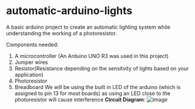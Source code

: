 # automatic-arduino-lights
A basic arduino project to create an automatic lighting system while understanding the working of a photoresistor.

Components needed:
1) A microcontroller (An Arduino UNO R3 was used in this project)
2) Jumper wires
3) Resistor(Resistance depending on the sensitvity of lights based on your application)
4) Photoresistor
5) Breadboard
We will be using the built in LED of the arduino (which is assigned to pin 13 for most boards) as using an LED close to the photoresistor will cause interference 
**Circuit Diagram**:
![image](https://github.com/user-attachments/assets/e041cecb-885c-4760-85d8-0e786f7efb88)

   

   
